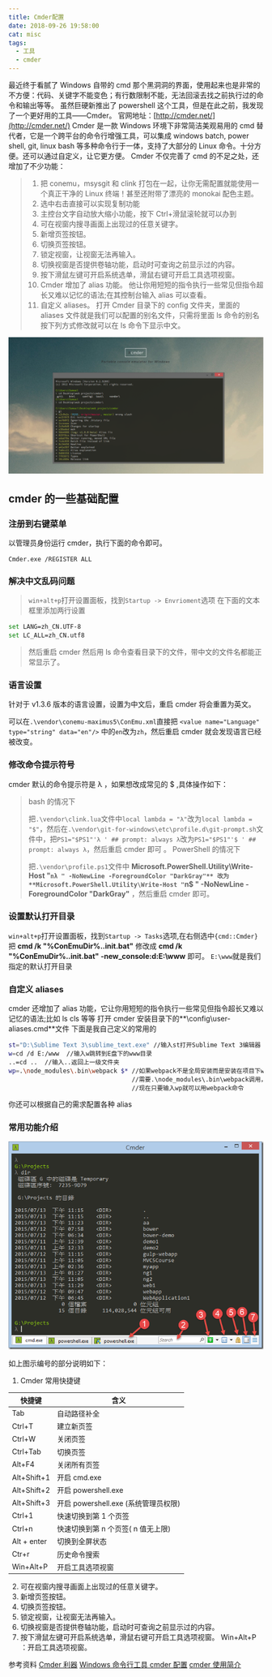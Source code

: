 ```yaml
---
title: Cmder配置
date: 2018-09-26 19:58:00
cat: misc
tags:
  - 工具
  - cmder
---
```


最近终于看腻了 Windows 自带的 cmd 那个黑洞洞的界面，使用起来也是非常的不方便：代码、关键字不能变色；有行数限制不能，无法回滚去找之前执行过的命令和输出等等。
虽然巨硬新推出了 powershell 这个工具，但是在此之前，我发现了一个更好用的工具——Cmder。
官网地址：[http://cmder.net/](http://cmder.net/)
Cmder 是一款 Windows 环境下非常简洁美观易用的 cmd 替代者，它是一个跨平台的命令行增强工具，可以集成 windows batch, power shell, git, linux bash 等多种命令行于一体，支持了大部分的 Linux 命令。十分方便。还可以通过自定义，让它更方便。
Cmder 不仅完善了 cmd 的不足之处，还增加了不少功能：

> 1. 把 conemu，msysgit 和 clink 打包在一起，让你无需配置就能使用一个真正干净的 Linux 终端！甚至还附带了漂亮的 monokai 配色主题。
> 2. 选中右击直接可以实现复制功能
> 3. 主控台文字自动放大缩小功能，按下 Ctrl+滑鼠滚轮就可以办到
> 4. 可在视窗内搜寻画面上出现过的任意关键字。
> 5. 新增页签按钮。
> 6. 切换页签按钮。
> 7. 锁定视窗，让视窗无法再输入。
> 8. 切换视窗是否提供卷轴功能，启动时可查询之前显示过的内容。
> 9. 按下滑鼠左键可开启系统选单，滑鼠右键可开启工具选项视窗。
> 10. Cmder 增加了 alias 功能。
>     他让你用短短的指令执行一些常见但指令超长又难以记忆的语法;在其控制台输入 alias 可以查看。
> 11. 自定义 aliases。
>     打开 Cmder 目录下的 config 文件夹，里面的 aliases 文件就是我们可以配置的别名文件，只需将里面 ls 命令的别名按下列方式修改就可以在 ls 命令下显示中文。

![cmder.png][1]

## cmder 的一些基础配置

### 注册到右键菜单

以管理员身份运行 cmder，执行下面的命令即可。

```
Cmder.exe /REGISTER ALL
```

### 解决中文乱码问题

> `win+alt+p`打开设置面板，找到`Startup -> Envrioment`选项
> 在下面的文本框里添加两行设置

```bash
set LANG=zh_CN.UTF-8
set LC_ALL=zh_CN.utf8
```

> 然后重启 cmder
> 然后用 ls 命令查看目录下的文件，带中文的文件名都能正常显示了。

### 语言设置

针对于 v1.3.6 版本的语言设置，设置为中文后，重启 cmder 将会重置为英文。

可以在`.\vendor\conemu-maximus5\ConEmu.xml`直接把 `<value name="Language" type="string" data="en"/>` 中的`en`改为`zh`，然后重启 cmder 就会发现语言已经被改变。

### 修改命令提示符号

cmder 默认的命令提示符是 λ ，如果想改成常见的 \$ ,具体操作如下：

> bash 的情况下
>
> 把`.\vendor\clink.lua`文件中`local lambda = "λ"`改为`local lambda = "$"`，然后在`.\vendor\git-for-windows\etc\profile.d\git-prompt.sh`文件中，把`PS1="$PS1"'λ ' ## prompt: always λ`改为`PS1="$PS1"'$ ' ## prompt: always λ`，然后重启 cmder 即可 。
> PowerShell 的情况下
>
> 把`.\vendor\profile.ps1`文件中 **Microsoft.PowerShell.Utility\Write-Host "`nλ " -NoNewLine -ForegroundColor "DarkGray"** 改为 **Microsoft.PowerShell.Utility\Write-Host "`n\$ " -NoNewLine -ForegroundColor "DarkGray"** ，然后重启 cmder 即可。

### 设置默认打开目录

`win+alt+p`打开设置面板，找到`Startup -> Tasks`选项,在右侧选中`{cmd::Cmder}` 把
**cmd /k "%ConEmuDir%..init.bat"** 修改成 **cmd /k "%ConEmuDir%..init.bat" -new_console:d:E:\www** 即可。
`E:\www`就是我们指定的默认打开目录

### 自定义 aliases

cmder 还增加了 alias 功能，它让你用短短的指令执行一些常见但指令超长又难以记忆的语法;比如 ls cls 等等
打开 cmder 安装目录下的**\config\user-aliases.cmd**文件
下面是我自己定义的常用的

```bash
st="D:\Sublime Text 3\sublime_text.exe" //输入st打开Sublime Text 3编辑器
w=cd /d E:/www  //输入w跳转到E盘下的www目录
..=cd ..  //输入..返回上一级文件夹
wp=.\node_modules\.bin\webpack $* //如果webpack不是全局安装而是安装在项目下webpack命令不能直接用，
                                  //需要.\node_modules\.bin\webpack调用，每次都这样写太麻烦。
                                  //现在只要输入wp就可以用webpack命令
```

你还可以根据自己的需求配置各种 alias

### 常用功能介绍

![clipboard.png][2]

如上图示编号的部分说明如下：

1. Cmder 常用快捷键

| 快捷键      | 含义                                 |
| ----------- | ------------------------------------ |
| Tab         | 自动路径补全                         |
| Ctrl+T      | 建立新页签                           |
| Ctrl+W      | 关闭页签                             |
| Ctrl+Tab    | 切换页签                             |
| Alt+F4      | 关闭所有页签                         |
| Alt+Shift+1 | 开启 cmd.exe                         |
| Alt+Shift+2 | 开启 powershell.exe                  |
| Alt+Shift+3 | 开启 powershell.exe (系统管理员权限) |
| Ctrl+1      | 快速切换到第 1 个页签                |
| Ctrl+n      | 快速切换到第 n 个页签( n 值无上限)   |
| Alt + enter | 切换到全屏状态                       |
| Ctr+r       | 历史命令搜索                         |
| Win+Alt+P   | 开启工具选项视窗                     |

2. 可在视窗内搜寻画面上出现过的任意关键字。
3. 新增页签按钮。
4. 切换页签按钮。
5. 锁定视窗，让视窗无法再输入。
6. 切换视窗是否提供卷轴功能，启动时可查询之前显示过的内容。
7. 按下滑鼠左键可开启系统选单，滑鼠右键可开启工具选项视窗。 Win+Alt+P ：开启工具选项视窗。

参考资料
[Cmder 利器](https://blog.csdn.net/u012111465/article/details/78524159)
[Windows 命令行工具 cmder 配置](https://segmentfault.com/a/1190000011361877)
[cmder 使用简介](https://segmentfault.com/a/1190000008501694)

[1]: https://raw.githubusercontent.com/LuckyRabbitFeet/rabbitfeet.net/master/res/Cmder%E9%85%8D%E7%BD%AE/cmder.png
[2]: https://raw.githubusercontent.com/LuckyRabbitFeet/rabbitfeet.net/master/res/Cmder%E9%85%8D%E7%BD%AE/articlex.png
